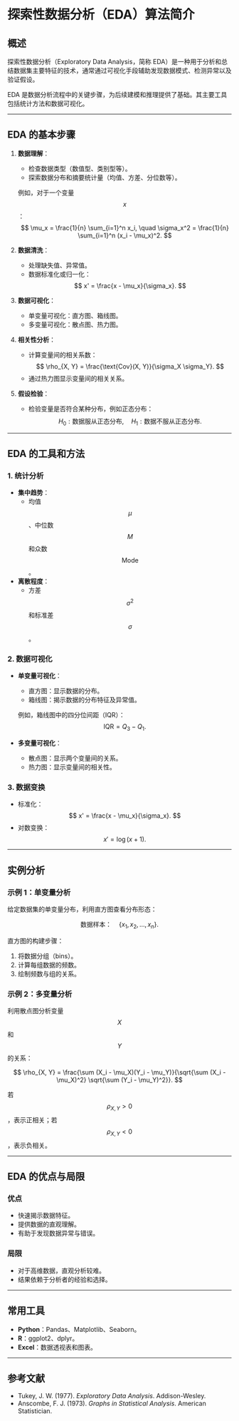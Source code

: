 # 探索性数据分析（EDA）算法简介

## 概述

探索性数据分析（Exploratory Data Analysis，简称 EDA）是一种用于分析和总结数据集主要特征的技术，通常通过可视化手段辅助发现数据模式、检测异常以及验证假设。

EDA 是数据分析流程中的关键步骤，为后续建模和推理提供了基础。其主要工具包括统计方法和数据可视化。

---

## EDA 的基本步骤

1. **数据理解**：
   - 检查数据类型（数值型、类别型等）。
   - 探索数据分布和摘要统计量（均值、方差、分位数等）。

   例如，对于一个变量 $$x$$：
   $$
   \mu_x = \frac{1}{n} \sum_{i=1}^n x_i, \quad \sigma_x^2 = \frac{1}{n} \sum_{i=1}^n (x_i - \mu_x)^2.
   $$

2. **数据清洗**：
   - 处理缺失值、异常值。
   - 数据标准化或归一化：
     $$
     x' = \frac{x - \mu_x}{\sigma_x}.
     $$

3. **数据可视化**：
   - 单变量可视化：直方图、箱线图。
   - 多变量可视化：散点图、热力图。

4. **相关性分析**：
   - 计算变量间的相关系数：
     $$
     \rho_{X, Y} = \frac{\text{Cov}(X, Y)}{\sigma_X \sigma_Y}.
     $$
   - 通过热力图显示变量间的相关关系。

5. **假设检验**：
   - 检验变量是否符合某种分布，例如正态分布：
     $$
     H_0: \text{数据服从正态分布}, \quad H_1: \text{数据不服从正态分布}.
     $$

---

## EDA 的工具和方法

### 1. 统计分析

- **集中趋势**：
  - 均值 $$\mu$$、中位数 $$M$$ 和众数 $$\text{Mode}$$。
- **离散程度**：
  - 方差 $$\sigma^2$$ 和标准差 $$\sigma$$。

### 2. 数据可视化

- **单变量可视化**：
  - 直方图：显示数据的分布。
  - 箱线图：揭示数据的分布特征及异常值。

  例如，箱线图中的四分位间距（IQR）：
  $$
  \text{IQR} = Q_3 - Q_1.
  $$

- **多变量可视化**：
  - 散点图：显示两个变量间的关系。
  - 热力图：显示变量间的相关性。

### 3. 数据变换

- 标准化：
  $$
  x' = \frac{x - \mu_x}{\sigma_x}.
  $$
- 对数变换：
  $$
  x' = \log(x + 1).
  $$

---

## 实例分析

### 示例 1：单变量分析

给定数据集的单变量分布，利用直方图查看分布形态：

$$
\text{数据样本：} \quad \{x_1, x_2, \dots, x_n\}.
$$

直方图的构建步骤：
1. 将数据分组（bins）。
2. 计算每组数据的频数。
3. 绘制频数与组的关系。

### 示例 2：多变量分析

利用散点图分析变量 $$X$$ 和 $$Y$$ 的关系：

$$
\rho_{X, Y} = \frac{\sum (X_i - \mu_X)(Y_i - \mu_Y)}{\sqrt{\sum (X_i - \mu_X)^2} \sqrt{\sum (Y_i - \mu_Y)^2}}.
$$

若 $$\rho_{X, Y} > 0$$，表示正相关；若 $$\rho_{X, Y} < 0$$，表示负相关。

---

## EDA 的优点与局限

### 优点
- 快速揭示数据特征。
- 提供数据的直观理解。
- 有助于发现数据异常与错误。

### 局限
- 对于高维数据，直观分析较难。
- 结果依赖于分析者的经验和选择。

---

## 常用工具

- **Python**：Pandas、Matplotlib、Seaborn。
- **R**：ggplot2、dplyr。
- **Excel**：数据透视表和图表。

---

## 参考文献

- Tukey, J. W. (1977). *Exploratory Data Analysis*. Addison-Wesley.
- Anscombe, F. J. (1973). *Graphs in Statistical Analysis*. American Statistician.
